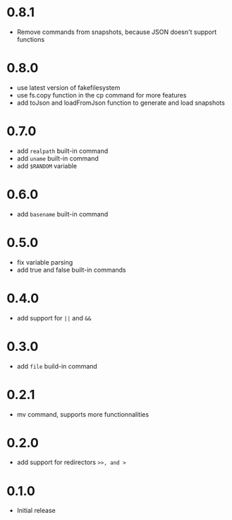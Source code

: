 # 0.8.1
- Remove commands from snapshots, because JSON doesn't support functions

# 0.8.0
- use latest version of fakefilesystem
- use fs.copy function in the cp command for more features
- add toJson and loadFromJson function to generate and load snapshots

# 0.7.0
- add `realpath` built-in command
- add `uname` built-in command
- add `$RANDOM` variable

# 0.6.0
- add `basename` built-in command

# 0.5.0
- fix variable parsing 
- add true and false built-in commands

# 0.4.0
- add support for `||` and `&&`

# 0.3.0
- add `file` build-in command

# 0.2.1
- mv command, supports more functionnalities

# 0.2.0
- add support for redirectors `>>, and >`

# 0.1.0
- Initial release